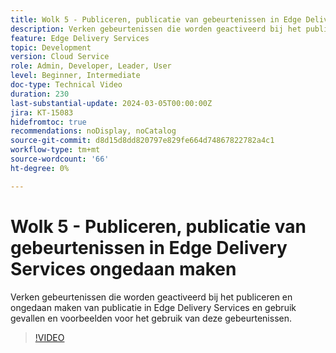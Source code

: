 ```yaml
---
title: Wolk 5 - Publiceren, publicatie van gebeurtenissen in Edge Delivery Services ongedaan maken
description: Verken gebeurtenissen die worden geactiveerd bij het publiceren en ongedaan maken van publicatie in Edge Delivery Services en gebruik gevallen en voorbeelden voor het gebruik van deze gebeurtenissen.
feature: Edge Delivery Services
topic: Development
version: Cloud Service
role: Admin, Developer, Leader, User
level: Beginner, Intermediate
doc-type: Technical Video
duration: 230
last-substantial-update: 2024-03-05T00:00:00Z
jira: KT-15083
hidefromtoc: true
recommendations: noDisplay, noCatalog
source-git-commit: d8d15d8dd820797e829fe664d74867822782a4c1
workflow-type: tm+mt
source-wordcount: '66'
ht-degree: 0%

---
```



# Wolk 5 - Publiceren, publicatie van gebeurtenissen in Edge Delivery Services ongedaan maken

Verken gebeurtenissen die worden geactiveerd bij het publiceren en ongedaan maken van publicatie in Edge Delivery Services en gebruik gevallen en voorbeelden voor het gebruik van deze gebeurtenissen.

>[!VIDEO](https://video.tv.adobe.com/v/3427681?learn=on)
